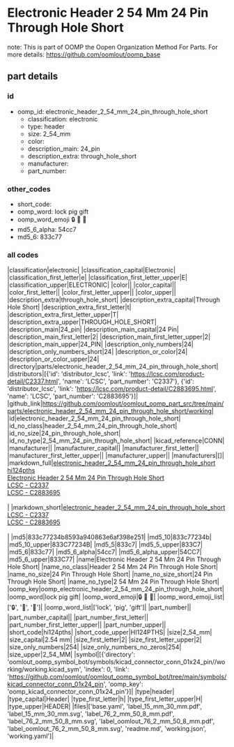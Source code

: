 # Electronic Header 2 54 Mm 24 Pin Through Hole Short  

note: This is part of OOMP the Oopen Organization Method For Parts. For more details: https://github.com/oomlout/oomp_base

##  part details





### id
* oomp_id: electronic_header_2_54_mm_24_pin_through_hole_short
  * classification: electronic
  * type: header
  * size: 2_54_mm
  * color: 
  * description_main: 24_pin
  * description_extra: through_hole_short
  * manufacturer: 
  * part_number: 

### other_codes
* short_code: 
* oomp_word: lock pig gift
* oomp_word_emoji :lock: :pig: :gift:
* md5_6_alpha: 54cc7
* md5_6: 833c77

### all codes 
|classification|electronic|
|classification_capital|Electronic|
|classification_first_letter|e|
|classification_first_letter_upper|E|
|classification_upper|ELECTRONIC|
|color||
|color_capital||
|color_first_letter||
|color_first_letter_upper||
|color_upper||
|description_extra|through_hole_short|
|description_extra_capital|Through Hole Short|
|description_extra_first_letter|t|
|description_extra_first_letter_upper|T|
|description_extra_upper|THROUGH_HOLE_SHORT|
|description_main|24_pin|
|description_main_capital|24 Pin|
|description_main_first_letter|2|
|description_main_first_letter_upper|2|
|description_main_upper|24_PIN|
|description_only_numbers|24|
|description_only_numbers_short|24|
|description_or_color|24|
|description_or_color_upper|24|
|directory|parts/electronic_header_2_54_mm_24_pin_through_hole_short|
|distributors|[{'id': 'distributor_lcsc', 'link': 'https://lcsc.com/product-detail/C2337.html', 'name': 'LCSC', 'part_number': 'C2337'}, {'id': 'distributor_lcsc', 'link': 'https://lcsc.com/product-detail/C2883695.html', 'name': 'LCSC', 'part_number': 'C2883695'}]|
|github_link|https://github.com/oomlout/oomlout_oomp_part_src/tree/main/parts/electronic_header_2_54_mm_24_pin_through_hole_short/working|
|id|electronic_header_2_54_mm_24_pin_through_hole_short|
|id_no_class|header_2_54_mm_24_pin_through_hole_short|
|id_no_size|24_pin_through_hole_short|
|id_no_type|2_54_mm_24_pin_through_hole_short|
|kicad_reference|CONN|
|manufacturer||
|manufacturer_capital||
|manufacturer_first_letter||
|manufacturer_first_letter_upper||
|manufacturer_upper||
|manufacturers|[]|
|markdown_full|[electronic_header_2_54_mm_24_pin_through_hole_short](https://github.com/oomlout/oomlout_oomp_part_src/tree/main/parts/electronic_header_2_54_mm_24_pin_through_hole_short/working)<br>[hi124pths](https://github.com/oomlout/oomlout_oomp_part_src/tree/main/parts/electronic_header_2_54_mm_24_pin_through_hole_short/working)<br>[Electronic Header 2 54 Mm 24 Pin Through Hole Short](https://github.com/oomlout/oomlout_oomp_part_src/tree/main/parts/electronic_header_2_54_mm_24_pin_through_hole_short/working)<br>[LCSC - C2337<br>](https://lcsc.com/product-detail/C2337.html)[LCSC - C2883695<br>](https://lcsc.com/product-detail/C2883695.html)<br>|
|markdown_short|[electronic_header_2_54_mm_24_pin_through_hole_short](https://github.com/oomlout/oomlout_oomp_part_src/tree/main/parts/electronic_header_2_54_mm_24_pin_through_hole_short/working)<br>[LCSC - C2337<br>](https://lcsc.com/product-detail/C2337.html)[LCSC - C2883695<br>](https://lcsc.com/product-detail/C2883695.html)<br>|
|md5|833c77234b8593a940863e6af398e251|
|md5_10|833c77234b|
|md5_10_upper|833C77234B|
|md5_5|833c7|
|md5_5_upper|833C7|
|md5_6|833c77|
|md5_6_alpha|54cc7|
|md5_6_alpha_upper|54CC7|
|md5_6_upper|833C77|
|name|Electronic Header 2 54 Mm 24 Pin Through Hole Short|
|name_no_class|Header 2 54 Mm 24 Pin Through Hole Short|
|name_no_size|24 Pin Through Hole Short|
|name_no_size_short|24 Pin Through Hole Short|
|name_no_type|2 54 Mm 24 Pin Through Hole Short|
|oomp_key|oomp_electronic_header_2_54_mm_24_pin_through_hole_short|
|oomp_word|lock pig gift|
|oomp_word_emoji|:lock: :pig: :gift:|
|oomp_word_emoji_list|[':lock:', ':pig:', ':gift:']|
|oomp_word_list|['lock', 'pig', 'gift']|
|part_number||
|part_number_capital||
|part_number_first_letter||
|part_number_first_letter_upper||
|part_number_upper||
|short_code|hi124pths|
|short_code_upper|HI124PTHS|
|size|2_54_mm|
|size_capital|2.54 mm|
|size_first_letter|2|
|size_first_letter_upper|2|
|size_only_numbers|254|
|size_only_numbers_no_zeros|254|
|size_upper|2_54_MM|
|symbol|[{'directory': 'oomlout_oomp_symbol_bot/symbols/kicad_connector_conn_01x24_pin//working/working.kicad_sym', 'index': 0, 'link': 'https://github.com/oomlout/oomlout_oomp_symbol_bot/tree/main/symbols/kicad_connector_conn_01x24_pin', 'oomp_key': 'oomp_kicad_connector_conn_01x24_pin'}]|
|type|header|
|type_capital|Header|
|type_first_letter|h|
|type_first_letter_upper|H|
|type_upper|HEADER|
|files|['base.yaml', 'label_15_mm_30_mm.pdf', 'label_15_mm_30_mm.svg', 'label_76_2_mm_50_8_mm.pdf', 'label_76_2_mm_50_8_mm.svg', 'label_oomlout_76_2_mm_50_8_mm.pdf', 'label_oomlout_76_2_mm_50_8_mm.svg', 'readme.md', 'working.json', 'working.yaml']|
